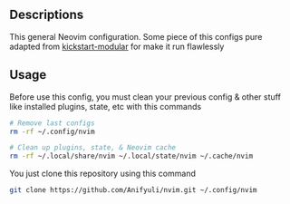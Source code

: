 ## Descriptions

This general Neovim configuration. Some piece of this configs pure adapted from [kickstart-modular](https://github.com/dam9000/kickstart-modular.nvim) for make it run flawlessly

## Usage

Before use this config, you must clean your previous config & other stuff like installed plugins, state, etc with this commands

```bash
# Remove last configs
rm -rf ~/.config/nvim

# Clean up plugins, state, & Neovim cache
rm -rf ~/.local/share/nvim ~/.local/state/nvim ~/.cache/nvim
```

You just clone this repository using this command

```bash
git clone https://github.com/Anifyuli/nvim.git ~/.config/nvim
```
